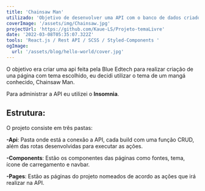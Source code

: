```yaml
---
title: 'Chainsaw Man'
utilizado: 'Objetivo de desenvolver uma API com o banco de dados criado pela BLUE EDTECH e utiliza-la em projeto React.js.'
coverImage: '/assets/img/Chainsaw.jpg'
projectUrl: 'https://github.com/Kaue-LS/Projeto-temaLivre'
date: '2022-03-08T05:35:07.322Z'
tools: 'React.js / Rest API / SCSS / Styled-Components '
ogImage:
  url: '/assets/blog/hello-world/cover.jpg'
---
```


O objetivo era criar uma api feita pela Blue Edtech para realizar criação de una página com tema escolhido, eu decidi utilizar o tema de um mangá conhecido, Chainsaw Man.

Para administrar a API eu utilizei o **Insomnia**.

## Estrutura:

O projeto consiste em três pastas:

 **-Api**: Pasta onde está a conexão a API, cada build com uma função CRUD, além das rotas desenvolvidas para executar as ações.

 **-Components**: Estão os componentes das páginas como fontes, tema, ícone de carregamento e navbar.

 **-Pages**: Estão as páginas do projeto nomeados de acordo as ações que irá realizar na API.

